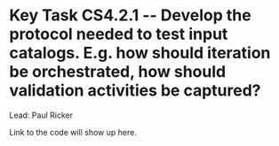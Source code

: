 # Key Task CS4.2.1 -- Develop the protocol needed to test input catalogs. E.g. how should iteration be orchestrated, how should validation activities be captured?

Lead: Paul Ricker

Link to the code will show up here.
